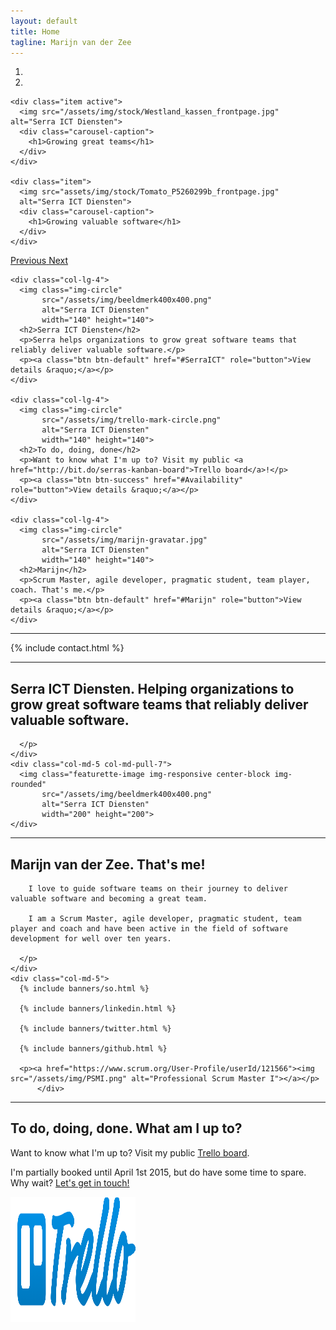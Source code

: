 ```yaml
---
layout: default
title: Home
tagline: Marijn van der Zee
---
```


<div id="myCarousel" class="carousel slide" data-ride="carousel">
  <ol class="carousel-indicators">
    <li data-target="#myCarousel" data-slide-to="0" class="active"></li>
    <li data-target="#myCarousel" data-slide-to="1"></li>
  </ol>
    
  <div class="carousel-inner" role="listbox">

    <div class="item active">
      <img src="/assets/img/stock/Westland_kassen_frontpage.jpg" alt="Serra ICT Diensten">
      <div class="carousel-caption">
        <h1>Growing great teams</h1>
      </div>
    </div>

    <div class="item">
      <img src="assets/img/stock/Tomato_P5260299b_frontpage.jpg"
      alt="Serra ICT Diensten">
      <div class="carousel-caption">
        <h1>Growing valuable software</h1>
      </div>
    </div>
    
  </div>

  <a class="left carousel-control" href="#myCarousel" role="button" data-slide="prev">
    <span class="glyphicon glyphicon-chevron-left" aria-hidden="true"></span>
    <span class="sr-only">Previous</span>
  </a>
  <a class="right carousel-control" href="#myCarousel" role="button" data-slide="next">
    <span class="glyphicon glyphicon-chevron-right" aria-hidden="true"></span>
    <span class="sr-only">Next</span>
  </a>

</div>

<div class="container marketing">
  <div class="row">
    
    <div class="col-lg-4">
      <img class="img-circle" 
           src="/assets/img/beeldmerk400x400.png" 
           alt="Serra ICT Diensten" 
           width="140" height="140">
      <h2>Serra ICT Diensten</h2>
      <p>Serra helps organizations to grow great software teams that reliably deliver valuable software.</p>
      <p><a class="btn btn-default" href="#SerraICT" role="button">View details &raquo;</a></p>
    </div>
        
    <div class="col-lg-4">
      <img class="img-circle" 
           src="/assets/img/trello-mark-circle.png" 
           alt="Serra ICT Diensten" 
           width="140" height="140">
      <h2>To do, doing, done</h2>
      <p>Want to know what I'm up to? Visit my public <a href="http://bit.do/serras-kanban-board">Trello board</a>!</p>
      <p><a class="btn btn-success" href="#Availability" role="button">View details &raquo;</a></p>
    </div>

    <div class="col-lg-4">
      <img class="img-circle" 
           src="/assets/img/marijn-gravatar.jpg" 
           alt="Serra ICT Diensten" 
           width="140" height="140">
      <h2>Marijn</h2>
      <p>Scrum Master, agile developer, pragmatic student, team player, coach. That's me.</p>
      <p><a class="btn btn-default" href="#Marijn" role="button">View details &raquo;</a></p>
    </div>
  
  </div>

  <hr class="featurette-divider">

  <a id="Contact"></a>

  {% include contact.html %}

  <a id="SerraICT"></a>

  <hr class="featurette-divider">

  <div class="row featurette">
    <div class="col-md-7 col-md-push-5">
      <h2 class="featurette-heading">Serra ICT Diensten. <span class="text-muted">Helping organizations to grow great software teams that reliably deliver valuable software.</span></h2>
      <p class="lead">

      </p>
    </div>
    <div class="col-md-5 col-md-pull-7">
      <img class="featurette-image img-responsive center-block img-rounded" 
           src="/assets/img/beeldmerk400x400.png" 
           alt="Serra ICT Diensten"
           width="200" height="200">
    </div>
  </div>

  <a id="Marijn"></a>

  <hr class="featurette-divider">

  <div class="row featurette">
    <div class="col-md-7">
      <h2 class="featurette-heading">Marijn van der Zee. <span class="text-muted">That's me!</span></h2>
      <p >

        I love to guide software teams on their journey to deliver valuable software and becoming a great team. 

        I am a Scrum Master, agile developer, pragmatic student, team player and coach and have been active in the field of software development for well over ten years.

      </p>  
    </div>
    <div class="col-md-5">
      {% include banners/so.html %}

      {% include banners/linkedin.html %}

      {% include banners/twitter.html %}

      {% include banners/github.html %}

      <p><a href="https://www.scrum.org/User-Profile/userId/121566"><img src="/assets/img/PSMI.png" alt="Professional Scrum Master I"></a></p>
          </div>
  </div>
  
  <a id="Availability"></a>

  <hr class="featurette-divider">

  <div class="row featurette">
    <div class="col-md-7 col-md-push-5">
      <h2 class="featurette-heading">To do, doing, done. <span class="text-muted">What am I up to?</span></h2>
      <p class="lead">
      Want to know what I'm up to? Visit my public <a href="http://bit.do/serras-kanban-board">Trello board</a>.
      </p>
      <p>I'm partially booked until April 1st 2015, but do have some time to spare. Why wait? <a href="#Contact">Let's get in touch!</a></p>
    </div>
    <div class="col-md-5 col-md-pull-7">
      <a href="http://bit.do/serras-kanban-board">
      <img class="featurette-image img-responsive center-block" 
           src="/assets/img/trello-logo-blue.png" 
           alt="Serra ICT Diensten"
           width="200" height="200"></a>
    </div>
  </div>

</div>
